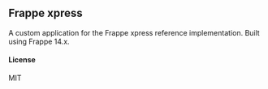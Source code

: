 ## Frappe xpress

A custom application for the Frappe xpress reference implementation. Built using Frappe 14.x.

#### License

MIT